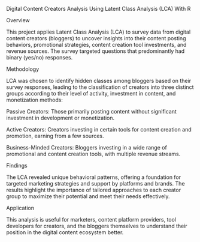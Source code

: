 Digital Content Creators Analysis Using Latent Class Analysis (LCA) With R 

Overview

This project applies Latent Class Analysis (LCA) to survey data from digital content creators (bloggers) to uncover insights into their content posting behaviors, promotional strategies, content creation tool investments, and revenue sources. The survey targeted questions that predominantly had binary (yes/no) responses.

Methodology

LCA was chosen to identify hidden classes among bloggers based on their survey responses, leading to the classification of creators into three distinct groups according to their level of activity, investment in content, and monetization methods:

Passive Creators: Those primarily posting content without significant investment in development or monetization.

Active Creators: Creators investing in certain tools for content creation and promotion, earning from a few sources.

Business-Minded Creators: Bloggers investing in a wide range of promotional and content creation tools, with multiple revenue streams.

Findings

The LCA revealed unique behavioral patterns, offering a foundation for targeted marketing strategies and support by platforms and brands. The results highlight the importance of tailored approaches to each creator group to maximize their potential and meet their needs effectively.

Application

This analysis is useful for marketers, content platform providers, tool developers for creators, and the bloggers themselves to understand their position in the digital content ecosystem better.
